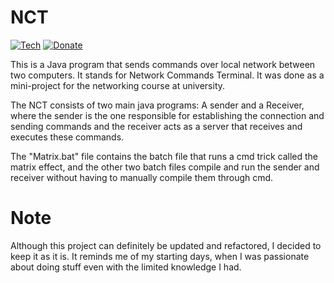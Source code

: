 # NCT
[![Tech](https://img.shields.io/badge/Tech-Java-red.svg)](https://www.java.com/en/)
[![Donate](https://img.shields.io/badge/Donate-Buy%20me%20a%20Coffee-orange.svg)](https://www.buymeacoffee.com/basselch)

This is a Java program that sends commands over local network between two computers.
It stands for Network Commands Terminal.
It was done as a mini-project for the networking course at university.

The NCT consists of two main java programs: A sender and a Receiver, where the sender is the one responsible for establishing the connection and sending commands and the receiver acts as a server that receives and executes these commands. 

The "Matrix.bat" file contains the batch file that runs a cmd trick called the matrix effect, and the other two batch files compile and run the sender and receiver without having to manually compile them through cmd.

# Note
Although this project can definitely be updated and refactored, I decided to keep it as it is. It reminds me of my starting days, when I was passionate about doing stuff even with the limited knowledge I had.
